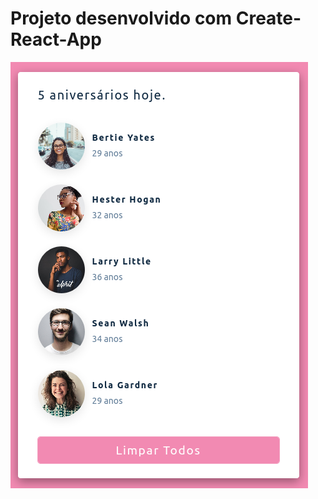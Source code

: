 # Projeto desenvolvido com Create-React-App

![Imagem](https://github.com/MunrraMT/react-tutorial-and-projects-course/blob/main/birthday-reminder/public/print.png)
